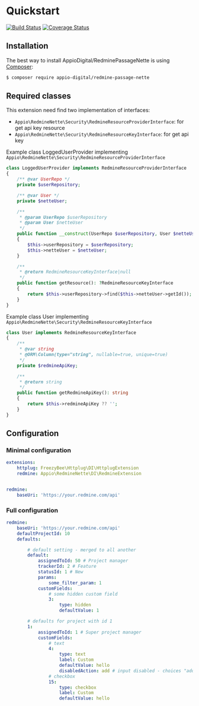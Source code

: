 Quickstart
==========

[![Build Status](https://travis-ci.org/AppioDigital/RedminePassageNette.svg?branch=master)](https://travis-ci.org/AppioDigital/RedminePassageNette)
[![Coverage Status](https://coveralls.io/repos/github/AppioDigital/RedminePassageNette/badge.svg?branch=master)](https://coveralls.io/github/AppioDigital/RedminePassageNette?branch=master)

Installation
------------

The best way to install AppioDigital/RedminePassageNette is using [Composer](http://getcomposer.org/):

```sh
$ composer require appio-digital/redmine-passage-nette
```


## Required classes

This extension need find two implementation of interfaces:
 
 - `Appio\RedmineNette\Security\RedmineResourceProviderInterface`: for get api key resource
 - `Appio\RedmineNette\Security\RedmineResourceKeyInterface`: for get api key

Example class LoggedUserProvider implementing `Appio\RedmineNette\Security\RedmineResourceProviderInterface`


```php
class LoggedUserProvider implements RedmineResourceProviderInterface
{
    /** @var UserRepo */
    private $userRepository;

    /** @var User */
    private $netteUser;

    /**
     * @param UserRepo $userRepository
     * @param User $netteUser
     */
    public function __construct(UserRepo $userRepository, User $netteUser)
    {
        $this->userRepository = $userRepository;
        $this->netteUser = $netteUser;
    }

    /**
     * @return RedmineResourceKeyInterface|null
     */
    public function getResource(): ?RedmineResourceKeyInterface
    {
        return $this->userRepository->find($this->netteUser->getId());
    }
}

```

Example class User implementing `Appio\RedmineNette\Security\RedmineResourceKeyInterface`


```php
class User implements RedmineResourceKeyInterface
{
    /**
     * @var string
     * @ORM\Column(type="string", nullable=true, unique=true)
     */
    private $redmineApiKey;

    /**
     * @return string
     */
    public function getRedmineApiKey(): string
    {
        return $this->redmineApiKey ?? '';
    }
}
```


## Configuration

### Minimal configuration

```yaml
extensions:
    httplug: FreezyBee\Httplug\DI\HttplugExtension
    redmine: Appio\RedmineNette\DI\RedmineExtension


redmine:
    baseUri: 'https://your.redmine.com/api'
```

### Full configuration

```yaml
redmine:
    baseUri: 'https://your.redmine.com/api'
    defaultProjectId: 10
    defaults:

        # default setting - merged to all another
        default:
            assignedToId: 50 # Project manager
            trackerId: 2 # Feature
            statusId: 1 # New
            params:
                some_filter_param: 1
            customFields:
                # some hidden custom field
                3:
                    type: hidden
                    defaultValue: 1

        # defaults for project with id 1
        1:
            assignedToId: 1 # Super project manager
            customFields:
                # text
                4:
                    type: text
                    label: Custom
                    defaultValue: hello
                    disabledAction: add # input disabled - choices "add,edit,all" default false
                # checkbox
                15:
                    type: checkbox
                    label: Custom
                    defaultValue: hello

```